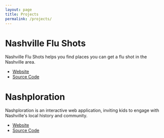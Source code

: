 ```yaml
---
layout: page
title: Projects
permalink: /projects/
---
```


# Nashville Flu Shots

Nashville Flu Shots helps you find places you can get a flu shot in the Nashville area.

* [Website](http://www.nashvilleflushots.org/)
* [Source Code](https://github.com/code-for-nashville/flushots2013)

# Nashploration

Nashploration is an interactive web application, inviting kids to engage with Nashville's local history and community.

* [Website](http://nashploration.com/)
* [Source Code](https://github.com/nathanhood/nashploration)
